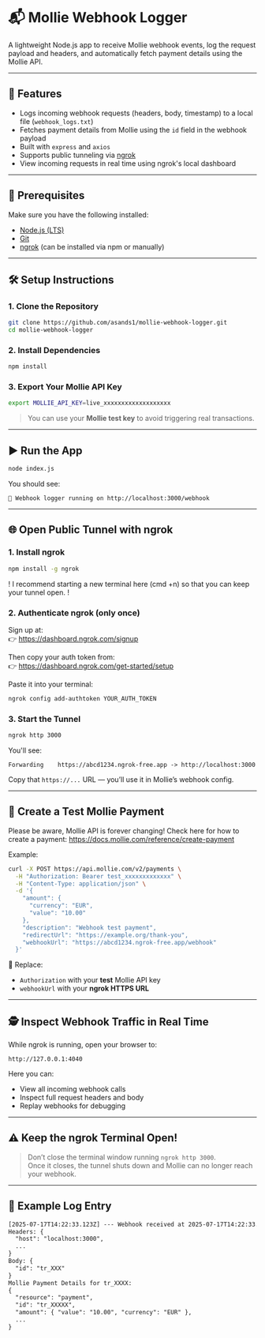 # 📬 Mollie Webhook Logger

A lightweight Node.js app to receive Mollie webhook events, log the request payload and headers, and automatically fetch payment details using the Mollie API.

---

## 🚀 Features

- Logs incoming webhook requests (headers, body, timestamp) to a local file (`webhook_logs.txt`)
- Fetches payment details from Mollie using the `id` field in the webhook payload
- Built with `express` and `axios`
- Supports public tunneling via [ngrok](https://ngrok.com/)
- View incoming requests in real time using ngrok's local dashboard

---

## 🧱 Prerequisites

Make sure you have the following installed:

- [Node.js (LTS)](https://nodejs.org)
- [Git](https://git-scm.com)
- [ngrok](https://ngrok.com/) (can be installed via npm or manually)

---

## 🛠 Setup Instructions

### 1. Clone the Repository

```bash
git clone https://github.com/asands1/mollie-webhook-logger.git
cd mollie-webhook-logger
```

### 2. Install Dependencies

```bash
npm install
```

### 3. Export Your Mollie API Key

```bash
export MOLLIE_API_KEY=live_xxxxxxxxxxxxxxxxxxx
```

> You can use your **Mollie test key** to avoid triggering real transactions.

---

## ▶️ Run the App

```bash
node index.js
```

You should see:

```
🚀 Webhook logger running on http://localhost:3000/webhook
```

---

## 🌐 Open Public Tunnel with ngrok

### 1. Install ngrok

```bash
npm install -g ngrok
```

! I recommend starting a new terminal here (cmd +n) so that you can keep your tunnel open. !

### 2. Authenticate ngrok (only once)

Sign up at:  
👉 https://dashboard.ngrok.com/signup

Then copy your auth token from:  
👉 https://dashboard.ngrok.com/get-started/setup

Paste it into your terminal:

```bash
ngrok config add-authtoken YOUR_AUTH_TOKEN
```

### 3. Start the Tunnel

```bash
ngrok http 3000
```

You'll see:

```
Forwarding    https://abcd1234.ngrok-free.app -> http://localhost:3000
```

Copy that `https://...` URL — you’ll use it in Mollie’s webhook config.

---

## 🔁 Create a Test Mollie Payment

Please be aware, Mollie API is forever changing! Check here for how to create a payment:
https://docs.mollie.com/reference/create-payment

Example:

```bash
curl -X POST https://api.mollie.com/v2/payments \
  -H "Authorization: Bearer test_xxxxxxxxxxxxx" \
  -H "Content-Type: application/json" \
  -d '{
    "amount": {
      "currency": "EUR",
      "value": "10.00"
    },
    "description": "Webhook test payment",
    "redirectUrl": "https://example.org/thank-you",
    "webhookUrl": "https://abcd1234.ngrok-free.app/webhook"
  }'
```

🔄 Replace:
- `Authorization` with your **test** Mollie API key
- `webhookUrl` with your **ngrok HTTPS URL**

---

## 🕵️ Inspect Webhook Traffic in Real Time

While ngrok is running, open your browser to:

```
http://127.0.0.1:4040
```

Here you can:

- View all incoming webhook calls
- Inspect full request headers and body
- Replay webhooks for debugging

---

## ⚠️ Keep the ngrok Terminal Open!

> Don’t close the terminal window running `ngrok http 3000`.  
> Once it closes, the tunnel shuts down and Mollie can no longer reach your webhook.

---

## 📄 Example Log Entry

```txt
[2025-07-17T14:22:33.123Z] --- Webhook received at 2025-07-17T14:22:33.123Z ---
Headers: {
  "host": "localhost:3000",
  ...
}
Body: {
  "id": "tr_XXX"
}
Mollie Payment Details for tr_XXXX:
{
  "resource": "payment",
  "id": "tr_XXXXX",
  "amount": { "value": "10.00", "currency": "EUR" },
  ...
}
```
